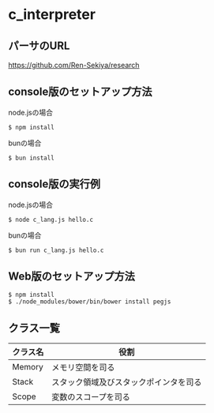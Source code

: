 # c_interpreter

## パーサのURL

https://github.com/Ren-Sekiya/research

## console版のセットアップ方法

node.jsの場合

```
$ npm install
```

bunの場合

```
$ bun install
```

## console版の実行例

node.jsの場合

```
$ node c_lang.js hello.c
```

bunの場合

```
$ bun run c_lang.js hello.c
```

## Web版のセットアップ方法

```
$ npm install
$ ./node_modules/bower/bin/bower install pegjs
```

## クラス一覧

クラス名 | 役割 |
-|-
Memory | メモリ空間を司る
Stack | スタック領域及びスタックポインタを司る
Scope | 変数のスコープを司る


